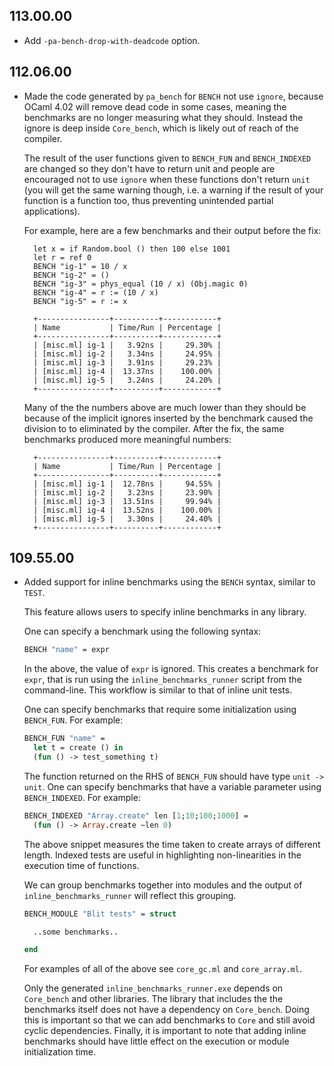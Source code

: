 ## 113.00.00

- Add `-pa-bench-drop-with-deadcode` option.

## 112.06.00

- Made the code generated by `pa_bench` for `BENCH` not use `ignore`,
  because OCaml 4.02 will remove dead code in some cases, meaning the
  benchmarks are no longer measuring what they should.  Instead the ignore
  is deep inside `Core_bench`, which is likely out of reach of the
  compiler.

    The result of the user functions given to `BENCH_FUN` and
    `BENCH_INDEXED` are changed so they don't have to return unit and
    people are encouraged not to use `ignore` when these functions don't
    return `unit` (you will get the same warning though, i.e. a warning
    if the result of your function is a function too, thus preventing
    unintended partial applications).

    For example, here are a few benchmarks and their output before the
    fix:

        let x = if Random.bool () then 100 else 1001
        let r = ref 0
        BENCH "ig-1" = 10 / x
        BENCH "ig-2" = ()
        BENCH "ig-3" = phys_equal (10 / x) (Obj.magic 0)
        BENCH "ig-4" = r := (10 / x)
        BENCH "ig-5" = r := x

        +----------------+----------+------------+
        | Name           | Time/Run | Percentage |
        +----------------+----------+------------+
        | [misc.ml] ig-1 |   3.92ns |     29.30% |
        | [misc.ml] ig-2 |   3.34ns |     24.95% |
        | [misc.ml] ig-3 |   3.91ns |     29.23% |
        | [misc.ml] ig-4 |  13.37ns |    100.00% |
        | [misc.ml] ig-5 |   3.24ns |     24.20% |
        +----------------+----------+------------+

    Many of the the numbers above are much lower than they should be
    because of the implicit ignores inserted by the benchmark caused the
    division to to eliminated by the compiler. After the fix, the same
    benchmarks produced more meaningful numbers:

        +----------------+----------+------------+
        | Name           | Time/Run | Percentage |
        +----------------+----------+------------+
        | [misc.ml] ig-1 |  12.78ns |     94.55% |
        | [misc.ml] ig-2 |   3.23ns |     23.90% |
        | [misc.ml] ig-3 |  13.51ns |     99.94% |
        | [misc.ml] ig-4 |  13.52ns |    100.00% |
        | [misc.ml] ig-5 |   3.30ns |     24.40% |
        +----------------+----------+------------+

## 109.55.00

- Added support for inline benchmarks using the `BENCH` syntax, similar
  to `TEST`.

    This feature allows users to specify inline benchmarks in any library.

    One can specify a benchmark using the following syntax:

    ```ocaml
    BENCH "name" = expr
    ```

    In the above, the value of `expr` is ignored.  This creates
    a benchmark for `expr`, that is run using the
    `inline_benchmarks_runner` script from the command-line.  This
    workflow is similar to that of inline unit tests.

    One can specify benchmarks that require some initialization using
    `BENCH_FUN`. For example:

    ```ocaml
    BENCH_FUN "name" =
      let t = create () in
      (fun () -> test_something t)
    ```

    The function returned on the RHS of `BENCH_FUN` should have type `unit
    -> unit`. One can specify benchmarks that have a variable parameter
    using `BENCH_INDEXED`. For example:

    ```ocaml
    BENCH_INDEXED "Array.create" len [1;10;100;1000] =
      (fun () -> Array.create ~len 0)
    ```

    The above snippet measures the time taken to create arrays of
    different length.  Indexed tests are useful in highlighting
    non-linearities in the execution time of functions.

    We can group benchmarks together into modules and the output of
    `inline_benchmarks_runner` will reflect this grouping.

    ```ocaml
    BENCH_MODULE "Blit tests" = struct

      ..some benchmarks..

    end
    ```

    For examples of all of the above see `core_gc.ml` and `core_array.ml`.

    Only the generated `inline_benchmarks_runner.exe` depends on
    `Core_bench` and other libraries.  The library that includes the the
    benchmarks itself does not have a dependency on `Core_bench`.  Doing
    this is important so that we can add benchmarks to `Core` and still
    avoid cyclic dependencies.  Finally, it is important to note that
    adding inline benchmarks should have little effect on the execution or
    module initialization time.

